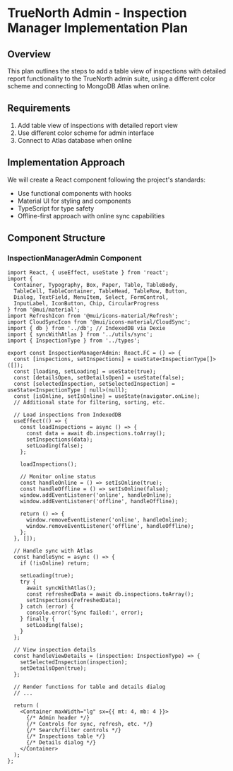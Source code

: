 # TrueNorth Admin - Inspection Manager Implementation Plan

## Overview
This plan outlines the steps to add a table view of inspections with detailed report functionality to the TrueNorth admin suite, using a different color scheme and connecting to MongoDB Atlas when online.

## Requirements
1. Add table view of inspections with detailed report view
2. Use different color scheme for admin interface
3. Connect to Atlas database when online

## Implementation Approach
We will create a React component following the project's standards:
- Use functional components with hooks
- Material UI for styling and components
- TypeScript for type safety
- Offline-first approach with online sync capabilities

## Component Structure

### InspectionManagerAdmin Component
```tsx
import React, { useEffect, useState } from 'react';
import { 
  Container, Typography, Box, Paper, Table, TableBody,
  TableCell, TableContainer, TableHead, TableRow, Button,
  Dialog, TextField, MenuItem, Select, FormControl, 
  InputLabel, IconButton, Chip, CircularProgress
} from '@mui/material';
import RefreshIcon from '@mui/icons-material/Refresh';
import CloudSyncIcon from '@mui/icons-material/CloudSync';
import { db } from '../db'; // IndexedDB via Dexie
import { syncWithAtlas } from '../utils/sync';
import { InspectionType } from '../types';

export const InspectionManagerAdmin: React.FC = () => {
  const [inspections, setInspections] = useState<InspectionType[]>([]);
  const [loading, setLoading] = useState(true);
  const [detailsOpen, setDetailsOpen] = useState(false);
  const [selectedInspection, setSelectedInspection] = useState<InspectionType | null>(null);
  const [isOnline, setIsOnline] = useState(navigator.onLine);
  // Additional state for filtering, sorting, etc.
  
  // Load inspections from IndexedDB
  useEffect(() => {
    const loadInspections = async () => {
      const data = await db.inspections.toArray();
      setInspections(data);
      setLoading(false);
    };
    
    loadInspections();
    
    // Monitor online status
    const handleOnline = () => setIsOnline(true);
    const handleOffline = () => setIsOnline(false);
    window.addEventListener('online', handleOnline);
    window.addEventListener('offline', handleOffline);
    
    return () => {
      window.removeEventListener('online', handleOnline);
      window.removeEventListener('offline', handleOffline);
    };
  }, []);
  
  // Handle sync with Atlas
  const handleSync = async () => {
    if (!isOnline) return;
    
    setLoading(true);
    try {
      await syncWithAtlas();
      const refreshedData = await db.inspections.toArray();
      setInspections(refreshedData);
    } catch (error) {
      console.error('Sync failed:', error);
    } finally {
      setLoading(false);
    }
  };
  
  // View inspection details
  const handleViewDetails = (inspection: InspectionType) => {
    setSelectedInspection(inspection);
    setDetailsOpen(true);
  };
  
  // Render functions for table and details dialog
  // ...
  
  return (
    <Container maxWidth="lg" sx={{ mt: 4, mb: 4 }}>
      {/* Admin header */}
      {/* Controls for sync, refresh, etc. */}
      {/* Search/filter controls */}
      {/* Inspections table */}
      {/* Details dialog */}
    </Container>
  );
};